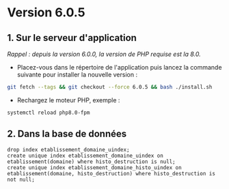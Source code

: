 # Version 6.0.5

## 1. Sur le serveur d'application

*Rappel : depuis la version 6.0.0, la version de PHP requise est la 8.0.*

- Placez-vous dans le répertoire de l'application puis lancez la commande suivante
  pour installer la nouvelle version :

```bash
git fetch --tags && git checkout --force 6.0.5 && bash ./install.sh
```

- Rechargez le moteur PHP, exemple :

```bash
systemctl reload php8.0-fpm
```

## 2. Dans la base de données

```postgresql
drop index etablissement_domaine_uindex;
create unique index etablissement_domaine_uindex on etablissement(domaine) where histo_destruction is null;
create unique index etablissement_domaine_histo_uindex on etablissement(domaine, histo_destruction) where histo_destruction is not null;
```
